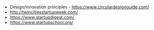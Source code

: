* Design/innovation principles - https://www.circulardesignguide.com/
* http://twincitiesstartupweek.com/
* https://www.startupdigest.com/
* https://www.startupschool.org/
